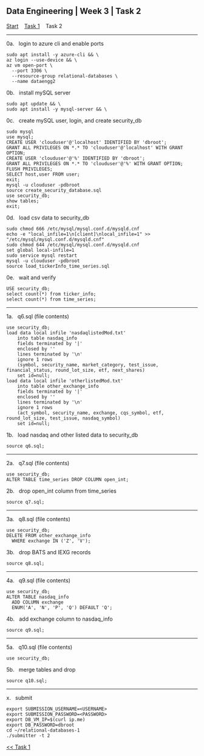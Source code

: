 ## Data Engineering | Week 3 | Task 2

[Start](https://github.com/AFC-AI2C-Cohort-04/coleman-code/blob/main/data_engineering/week_3/start.md)    [Task 1](https://github.com/AFC-AI2C-Cohort-04/coleman-code/blob/main/data_engineering/week_3/task_1.md)    Task 2

---

0a.   login to azure cli and enable ports
```
sudo apt install -y azure-cli && \
az login --use-device && \
az vm open-port \
  --port 3306 \
  --resource-group relational-databases \
  --name dataengg2
```

0b.   install mySQL server
```
sudo apt update && \
sudo apt install -y mysql-server && \
```

0c.   create mySQL user, login, and create security_db
```
sudo mysql
use mysql;
CREATE USER 'clouduser'@'localhost' IDENTIFIED BY 'dbroot';                                   
GRANT ALL PRIVILEGES ON *.* TO 'clouduser'@'localhost' WITH GRANT OPTION;
CREATE USER 'clouduser'@'%' IDENTIFIED BY 'dbroot';                                   
GRANT ALL PRIVILEGES ON *.* TO 'clouduser'@'%' WITH GRANT OPTION;
FLUSH PRIVILEGES;
SELECT host,user FROM user;
exit;
mysql -u clouduser -pdbroot
source create_security_database.sql
use security_db;
show tables;
exit;
```

0d.   load csv data to security_db
```
sudo chmod 666 /etc/mysql/mysql.conf.d/mysqld.cnf
echo -e "local_infile=1\n[client]\nlocal_infile=1" >> "/etc/mysql/mysql.conf.d/mysqld.cnf"
sudo chmod 644 /etc/mysql/mysql.conf.d/mysqld.cnf
set global local-infile=1
sudo service mysql restart
mysql -u clouduser -pdbroot
source load_tickerInfo_time_series.sql
```

0e.   wait and verify
```
USE security_db;
select count(*) from ticker_info;
select count(*) from time_series;
```

---

1a.   q6.sql (file contents)
```
use security_db;
load data local infile 'nasdaqlistedMod.txt'
    into table nasdaq_info
    fields terminated by '|'
    enclosed by ''
    lines terminated by '\n'
    ignore 1 rows
    (symbol, security_name, market_category, test_issue, financial_status, round_lot_size, etf, next_shares)
    set id=null;
load data local infile 'otherlistedMod.txt'
    into table other_exchange_info
    fields terminated by '|'
    enclosed by ''
    lines terminated by '\n'
    ignore 1 rows
    (act_symbol, security_name, exchange, cqs_symbol, etf, round_lot_size, test_issue, nasdaq_symbol)
    set id=null;
```

1b.   load nasdaq and other listed data to security_db
```
source q6.sql;
```

---

2a.   q7.sql (file contents)
```
use security_db;
ALTER TABLE time_series DROP COLUMN open_int;
```

2b.   drop open_int column from time_series
```
source q7.sql;
```

---

3a.   q8.sql (file contents)
```
use security_db;
DELETE FROM other_exchange_info
  WHERE exchange IN ('Z', 'V');
```

3b.   drop BATS and IEXG records
```
source q8.sql;
```

---

4a.   q9.sql (file contents)
```
use security_db;
ALTER TABLE nasdaq_info
  ADD COLUMN exchange
  ENUM('A', 'N', 'P', 'Q') DEFAULT 'Q';
```

4b.   add exchange column to nasdaq_info
```
source q9.sql;
```

---

5a.   q10.sql (file contents)
```
use security_db;

```

5b.   merge tables and drop
```
source q10.sql;
```

---

x.   submit
```
export SUBMISSION_USERNAME=<USERNAME>
export SUBMISSION_PASSWORD=<PASSWORD>
export DB_VM_IP=$(curl ip.me)
export DB_PASSWORD=dbroot
cd ~/relational-databases-1
./submitter -t 2
```

[<< Task 1](https://github.com/AFC-AI2C-Cohort-04/coleman-code/blob/main/data_engineering/week_3/task_1.md)
